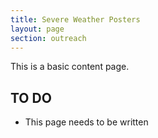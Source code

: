 ```yaml
---
title: Severe Weather Posters
layout: page
section: outreach
---
```


This is a basic content page.

TO DO
-----

- This page needs to be written